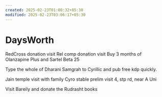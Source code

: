 ```yaml
---
created: 2025-02-23T01:08:32+05:30
modified: 2025-02-23T03:06:17+05:30
---
```


# DaysWorth

RedCross donation visit
Rel comp donation visit
Buy 3 months of Olanzapine Plus and Sartel Beta 25


Type the whole of Dharani Samgrah to Cyrillic and pub free kdp quickly.

Jain temple visit with family
Cyro stable prelim visit 4, stp rd, near A Uni

Visit Bareily and donate the Rudrasht books
